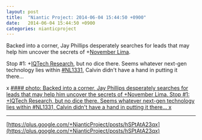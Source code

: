 ```yaml
---
layout: post
title:  "Niantic Project: 2014-06-04 15:44:50 +0900"
date:   2014-06-04 15:44:50 +0900
categories: nianticproject
---
```

Backed into a corner, Jay Phillips desperately searches for leads that may help him uncover the secrets of +[November Lima](https://plus.google.com/108660770529072226626 "").

Stop #1: +[IQTech Research](https://plus.google.com/108020987035258478791 ""), but no dice there. Seems whatever next-gen technology lies within [#NL1331](https://plus.google.com/s/%23NL1331 ""), Calvin didn't have a hand in putting it there...

x
[#### photo: Backed into a corner, Jay Phillips desperately searches for leads that may help him uncover the secrets of +November Lima.
Stop #1: +IQTech Research, but no dice there. Seems whatever next-gen technology lies within #NL1331, Calvin didn't have a hand in putting it there...
x](https://lh6.googleusercontent.com/-lHgU_5_XazM/U46_gd4XbvI/AAAAAAAAajE/QPqw7zQKBcU/Shuttered.png "")
- - -
[https://plus.google.com/+NianticProject/posts/hSPtAtA23qx](https://plus.google.com/+NianticProject/posts/hSPtAtA23qx)
